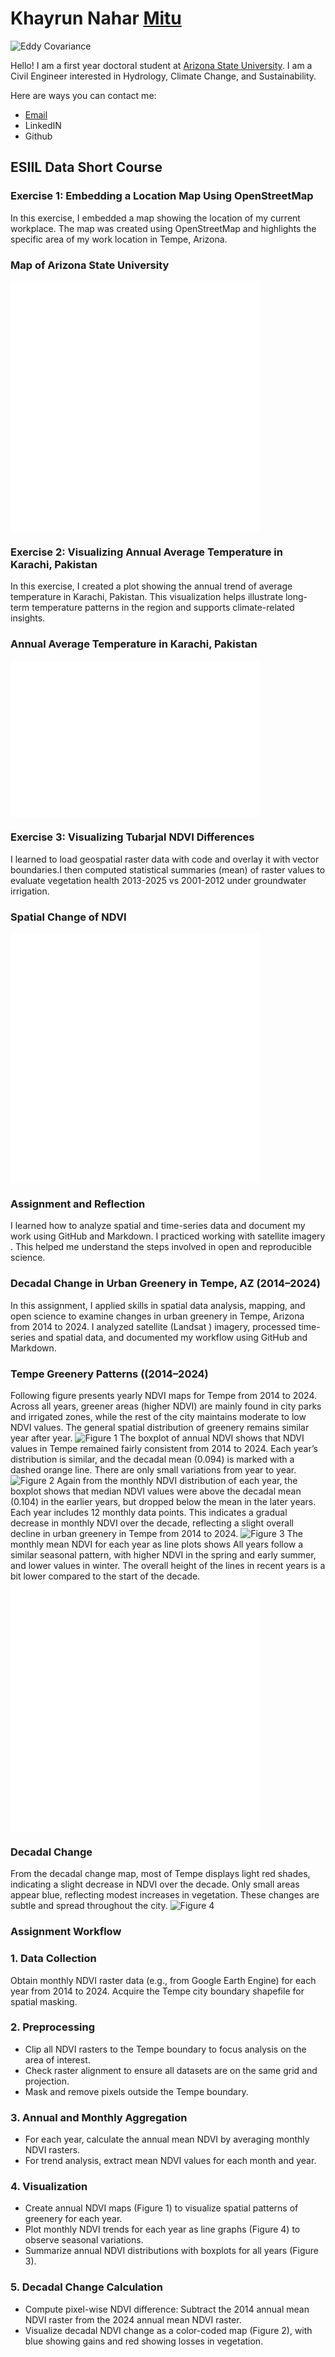 # Khayrun Nahar [Mitu](https://namedrop.io/khayrunnahar)

![Eddy Covariance](https://ameriflux.lbl.gov/wp-content/uploads/2025/02/CBBG-768x432.jpeg)


Hello! I am a first year doctoral student at [Arizona State University](https://www.asu.edu/). I am a Civil Engineer interested in Hydrology, Climate Change, and Sustainability.

Here are ways you can contact me:
* [Email](mailto:sustnitu@gmail.com)
* LinkedIN
* Github

  
## ESIIL Data Short Course

### Exercise 1: Embedding a Location Map Using OpenStreetMap
  In this exercise, I embedded a map showing the location of my current workplace. The map was created using OpenStreetMap and highlights the specific area of my work location in Tempe, Arizona.

### Map of Arizona State University
<embed type="text/html" src="/img/asu.html" width="400" height="400">

### Exercise 2: Visualizing Annual Average Temperature in Karachi, Pakistan
  In this exercise, I created a plot showing the annual trend of average temperature in Karachi, Pakistan. This visualization helps illustrate long-term temperature patterns in the region and supports climate-related insights.

### Annual Average Temperature in Karachi, Pakistan
<embed type="text/html" src="/img/annual_climate_plot.html" width="400" height="250">

### Exercise 3: Visualizing Tubarjal NDVI Differences
  I learned to load geospatial raster data with code and overlay it with vector boundaries.I then computed statistical summaries (mean) of raster values to evaluate vegetation health 2013-2025 vs 2001-2012 under groundwater irrigation.

### Spatial Change of NDVI
<embed type="text/html" src="/img/Tuburjal_NDVI_Difference" width="400" height="400">

### Assignment and Reflection
I learned how to analyze spatial and time-series data and document my work using GitHub and Markdown. I practiced working with satellite imagery . This  helped me understand the steps involved in open and reproducible science.

### Decadal Change in Urban Greenery in Tempe, AZ (2014–2024)
  In this assignment, I applied skills in spatial data analysis, mapping, and open science to examine changes in urban greenery in Tempe, Arizona from 2014 to 2024.
  I analyzed satellite (Landsat ) imagery, processed time-series and spatial data, and documented my workflow using GitHub and Markdown.  
  
### Tempe Greenery Patterns ((2014–2024)
  Following figure  presents yearly NDVI maps for Tempe from 2014 to 2024. Across all years, greener areas (higher NDVI) are mainly found in city parks and irrigated 
  zones, while the rest of  the city maintains moderate to low NDVI values. The general spatial distribution of greenery remains similar year after year.
  ![Figure 1](img/annual_greenery_patterns.png)
  The boxplot of annual NDVI shows that NDVI values in Tempe remained fairly consistent from 2014 to 2024. Each year’s distribution is similar, and the decadal 
  mean (0.094) is marked with a dashed orange line. There are only small variations from year to year.
  ![Figure 2](img/pixelwise_ndvi_distribution_annual.png)
  Again from the monthly NDVI distribution of each year, the boxplot shows that median NDVI values were above the decadal mean (0.104) in the earlier years,
  but dropped below the mean in the later years. Each year includes 12 monthly data points. This indicates a gradual decrease in monthly NDVI over the decade, 
  reflecting a slight overall decline in urban greenery in Tempe from 2014 to 2024.
  ![Figure 3](img/monthly_mean_ndvi_boxplot.png)
  The monthly mean NDVI for each year as line plots shows All years follow a similar seasonal pattern, with higher NDVI in the spring and early summer,
  and lower values  in winter. The overall height of the lines in recent years is a bit lower compared to the start of the decade.
  <embed type="text/html" src="/img/monthly_ndvi_trends_year.html" width="400" height="400">
  
### Decadal Change
  From the decadal change map, most of Tempe displays light red shades, indicating a slight decrease in NDVI over the decade. Only small areas appear blue,
  reflecting modest increases in vegetation. These changes are subtle and spread throughout the city.
  ![Figure 4](img/tempe_decadal_ndvi_change.png)

### Assignment Workflow
  
### 1. Data Collection
  Obtain monthly NDVI raster data (e.g., from Google Earth Engine) for each year from 2014 to 2024. Acquire the Tempe city boundary shapefile for spatial masking.
  
### 2. Preprocessing
  * Clip all NDVI rasters to the Tempe boundary to focus analysis on the area of interest.
  * Check raster alignment to ensure all datasets are on the same grid and projection.
  * Mask and remove pixels outside the Tempe boundary.
 
### 3. Annual and Monthly Aggregation
  * For each year, calculate the annual mean NDVI by averaging monthly NDVI rasters.
  * For trend analysis, extract mean NDVI values for each month and year.
  
### 4. Visualization
  * Create annual NDVI maps (Figure 1) to visualize spatial patterns of greenery for each year.
  * Plot monthly NDVI trends for each year as line graphs (Figure 4) to observe seasonal variations.
  * Summarize annual NDVI distributions with boxplots for all years (Figure 3).
 
### 5. Decadal Change Calculation
  * Compute pixel-wise NDVI difference: Subtract the 2014 annual mean NDVI raster from the 2024 annual mean NDVI raster.
  * Visualize decadal NDVI change as a color-coded map (Figure 2), with blue showing gains and red showing losses in vegetation.



